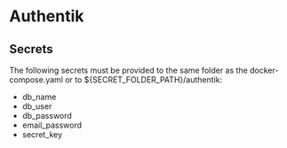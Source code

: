 # Authentik

## Secrets
The following secrets must be provided to the same folder as the docker-compose.yaml or to ${SECRET_FOLDER_PATH}/authentik:

- db_name
- db_user
- db_password
- email_password
- secret_key
